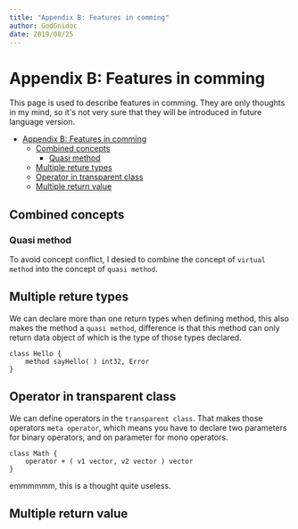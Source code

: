 ```yaml
---
title: "Appendix B: Features in comming"
author: GodGnidoc
date: 2019/08/25
---
```


# Appendix B: Features in comming

This page is used to describe features in comming. They are only thoughts in my mind, so it's not very sure that they will be introduced in future language version.

- [Appendix B: Features in comming](#appendix-b-features-in-comming)
  - [Combined concepts](#combined-concepts)
    - [Quasi method](#quasi-method)
  - [Multiple reture types](#multiple-reture-types)
  - [Operator in transparent class](#operator-in-transparent-class)
  - [Multiple return value](#multiple-return-value)

## Combined concepts

### Quasi method

To avoid concept conflict, I desied to combine the concept of `virtual method` into the concept of `quasi method`.

## Multiple reture types

We can declare more than one return types when defining method, this also makes the method a `quasi method`, difference is that this method can only return data object of which is the type of those types declared.

~~~
class Hello {
    method sayHello( ) int32, Error
}
~~~

## Operator in transparent class

We can define operators in the `transparent class`. That makes those operators `meta operator`, which means you have to declare two parameters for binary operators, and on parameter for mono operators.

~~~
class Math {
    operator + ( v1 vector, v2 vector ) vector
}
~~~

emmmmmm, this is a thought quite useless.

## Multiple return value
